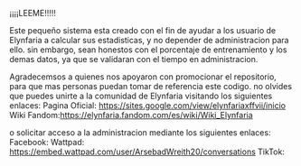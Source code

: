 ¡¡¡¡LEEME!!!!!

Este pequeño sistema esta creado con el fin de ayudar a los usuario de Elynfaria a calcular sus estadisticas, y no depender de administracion para ello.
sin embargo, sean honestos con el porcentaje de entrenamiento y los demas datos, ya que se validaran con el tiempo en administracion.

Agradecemsos a quienes nos apoyaron con promocionar el repositorio, para que mas personas puedan tomar de referencia este codigo.
no olvides que puedes unirte a la comunidad de Elynfaria visitando los siguientes enlaces:
Pagina Oficial: https://sites.google.com/view/elynfariaxffvii/inicio
Wiki Fandom:https://elynfaria.fandom.com/es/wiki/Wiki_Elynfaria

o solicitar acceso a la administracion mediante los siguientes enlaces:
Facebook:
Wattpad: https://embed.wattpad.com/user/ArsebadWreith20/conversations
TikTok: 
